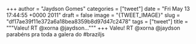 
+++
author = "Jaydson Gomes"
categories = ["tweet"]
date = "Fri May 13 17:44:55 +0000 2011"
draft = false
image = "{TWEET_IMAGE}"
slug = "df17ae39f11e372a6a18bea8359b8d97d47c2478"
tags = ["tweet"]
title = """Valeu! RT @xorna @jaydson..."""
+++
Valeu! RT @xorna @jaydson parabéns pra toda a galera do #braziljs
